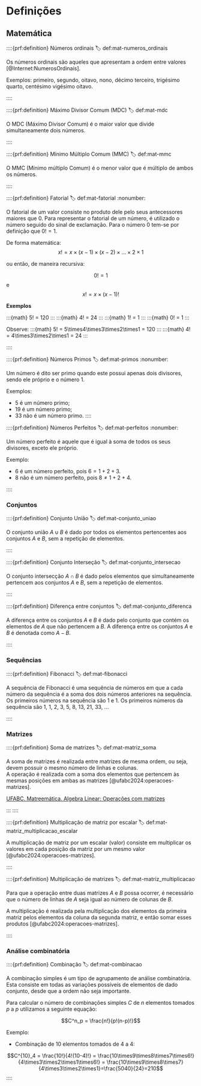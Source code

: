 # Definições


## Matemática

::::{prf:definition} Números ordinais
:label: def:mat-numeros_ordinais

Os números ordinais são aqueles que apresentam a ordem entre valores [@Internet:NumerosOrdinais].

Exemplos: primeiro, segundo, oitavo, nono, décimo terceiro, trigésimo quarto, centésimo vigésimo oitavo.

::::

::::{prf:definition} Máximo Divisor Comum (MDC)
:label: def:mat-mdc

O MDC (Máximo Divisor Comum) é o maior valor que divide simultaneamente dois números.

::::

::::{prf:definition} Mínimo Múltiplo Comum (MMC)
:label: def:mat-mmc

O MMC (Mínimo múltiplo Comum) é o menor valor que é múltiplo de ambos os números.

::::

::::{prf:definition} Fatorial
:label: def:mat-fatorial
:nonumber:

O fatorial de um valor consiste no produto dele pelo seus antecessores maiores que 0. Para representar o fatorial de um número, é utilizado o número seguido do sinal de exclamação. Para o número $0$ tem-se por definição que $0! = 1$.

De forma matemática:
$$
x!= x\times(x-1)\times(x-2)\times...\times2\times1
$$

ou então, de maneira recursiva:

$$
0!= 1
$$
e
$$
x!= x\times(x-1)!
$$

**Exemplos**

:::{math}
5! = 120
:::
:::{math}
4! = 24
:::
:::{math}
1! = 1
:::
:::{math}
0! = 1
:::

Observe:
:::{math}
5! = 5\times4\times3\times2\times1 = 120
:::
:::{math}
4! = 4\times3\times2\times1 = 24
:::

::::

::::{prf:definition} Números Primos
:label: def:mat-primos
:nonumber:

Um número é dito ser primo quando este possui apenas dois divisores, sendo ele próprio e o número $1$.

Exemplos:  
- 5 é um número primo;
- 19 é um número primo;
- 33 não é um número primo.
::::

::::{prf:definition} Números Perfeitos
:label: def:mat-perfeitos
:nonumber:

Um número perfeito é aquele que é igual à soma de todos os seus divisores, exceto ele próprio.  

Exemplo:  
- $6$ é um número perfeito, pois $6=1+2+3$.
- $8$ não é um número perfeito, pois $8\neq1+2+4$.

::::

### Conjuntos

::::{prf:definition} Conjunto União
:label: def:mat-conjunto_uniao

O conjunto união $A\cup B$ é dado por todos os elementos pertencentes aos conjuntos $A$ e $B$, sem a repetição de elementos.

::::

::::{prf:definition} Conjunto Interseção
:label: def:mat-conjunto_intersecao

O conjunto intersecção $A \cap B$ é dado pelos elementos que simultaneamente pertencem aos conjuntos $A$ e $B$, sem a repetição de elementos.

::::

::::{prf:definition} Diferença entre conjuntos
:label: def:mat-conjunto_diferenca

A diferença entre os conjuntos $A$ e $B$ é dado pelo conjunto que contém os elementos de $A$ que não pertencem a $B$. A diferença entre os conjuntos $A$ e $B$ é denotada como $A - B$.

::::


### Sequências

::::{prf:definition} Fibonacci
:label: def:mat-fibonacci


A sequência de Fibonacci é uma sequência de números em que a cada número da sequência é a soma dos dois números anteriores na sequência. Os primeiros números na sequência são 1 e 1. Os primeiros números da sequência são 1, 1, 2, 3, 5, 8, 13, 21, 33, ...

::::

### Matrizes

::::{prf:definition} Soma de matrizes
:label: def:mat-matriz_soma

A soma de matrizes é realizada entre matrizes de mesma ordem, ou seja, devem possuir o mesmo número de linhas e colunas.  
A operação é realizada com a soma dos elementos que pertencem às mesmas posições em ambas as matrizes [@ufabc2024:operacoes-matrizes].

[UFABC. Matreemática. Algebra Linear: Operações com matrizes](https://lirte.pesquisa.ufabc.edu.br/matreematica/a-matematica-do-cotidiano/ramos/algebra/algebra-linear/operacoes-com-matrizes)

:::
::::

::::{prf:definition} Multiplicação de matriz por escalar
:label: def:mat-matriz_multiplicacao_escalar

A multiplicação de matriz por um escalar (valor) consiste em multiplicar os valores em cada posição da matriz por um mesmo valor [@ufabc2024:operacoes-matrizes]. 

::::

::::{prf:definition} Multiplicação de matrizes
:label: def:mat-matriz_multiplicacao

Para que a operação entre duas matrizes $A$ e $B$ possa ocorrer, é necessário que o número de linhas de $A$ seja igual ao número de colunas de $B$. 

A multiplicação é realizada pela multiplicação dos elementos da primeira matriz pelos elementos da coluna da segunda matriz, e então somar esses produtos [@ufabc2024:operacoes-matrizes]. 

::::

### Análise combinatória

::::{prf:definition} Combinação
:label: def:mat-combinacao

A combinação simples é um tipo de agrupamento de análise combinatória. Esta consiste em todas as variações possíveis de elementos de dado conjunto, desde que a ordem não seja importante.

Para calcular o número de combinações simples $C$ de $n$ elementos tomados $p$ a $p$ utilizamos a seguinte equação:

$$C^n_p = \frac{n!}{p!(n-p)!}$$

Exemplo:  
- Combinação de 10 elementos tomados de 4 a 4:  

$$C^{10}_4 = \frac{10!}{4!(10-4)!} = \frac{10\times9\times8\times7\times6!}{4\times3\times2\times1\times6!} = \frac{10\times9\times8\times7}{4\times3\times2\times1}=\frac{5040}{24}=210$$
::::
